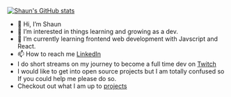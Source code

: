 [![Shaun's GitHub stats](https://github-readme-stats.vercel.app/api?username=ycorredius)](https://github.com/anuraghazra/github-readme-stats)

- 👋 Hi, I’m Shaun  
- 👀 I’m interested in things learning and growing as a dev. 
- 🌱 I’m currently learning frontend web development with Javscript and React. 
- 📫 How to reach me [LinkedIn](https://linkedin.com/in/ycorredius "LinkedIn")
- I do short streams on my journey to become a full time dev on [Twitch](https://www.twitch.tv/sneakyfoxtrot "twitch")
- I would like to get into open source projects but I am totally confused so If you could help me please do so. 
- Checkout out what I am up to [projects](https://github.com/ycorredius/things-i-learned "This is am learning")

<!---
ycorredius/ycorredius is a ✨ special ✨ repository because its `README.md` (this file) appears on your GitHub profile.
You can click the Preview link to take a look at your changes.
--->
